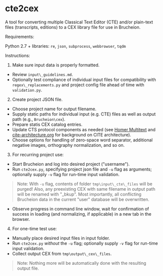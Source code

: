 # cte2cex

A tool for converting multiple Classical Text Editor (CTE) and/or plain-text files (transcripts, editions) to a CEX library file for use in Brucheion.

Requirements:

Python 2.7 + libraries: `re`, `json`, `subprocess`, `webbrowser`, `tqdm`

Instructions:

1. Make sure input data is properly formatted.

* Review `input\_guidelines.md`. 
* Optionally test compliance of individual input files for compatibility with `regex\_replacements.py` and project config file ahead of time with `validation.py`.

2. Create project JSON file.

* Choose project name for output filename.
* Supply static paths for individual input (e.g. CTE) files as well as output path (e.g., `Brucheion\cex`).
* Prepare statis CEX catalog entries.
* Update CTS protocol components as needed (see [Homer Multitext](https://www.homermultitext.org/hmt-doc/cite/texts/ctsoverview.html) and [cite-architecture.org](http://cite-architecture.org/cts/) for background on CITE architecture).
* Choose options for handling of zero-space word separator, additional negative images, orthography normalization, and so on.

3. For recurring project use:

* Start Brucheion and log into desired project ("username").
* Run `cte2cex.py`, specifying project json file and `-u` flag as arguments; optionally supply `-v` flag for run-time input validation.
> Note: With `-u` flag, contents of folder `tmp\input\_cte\_files` will be purged! Also, any preexisting CEX with same filename in output path will be renamed with "_bkup". Most importantly, all conflicting Brucheion data in the current "user" database will be overwritten.
* Observe progress in command line window, wait for confirmation of success in loading (and normalizing, if applicable) in a new tab in the browser.

4. For one-time test use:

* Manually place desired input files in input folder.
* Run `cte2cex.py` *without* the `-u` flag; optionally supply `-v` flag for run-time input validation.
* Collect output CEX from `tmp\output\_cex\_files`.
> Note: Nothing more will be automatically done with the resulting output file.